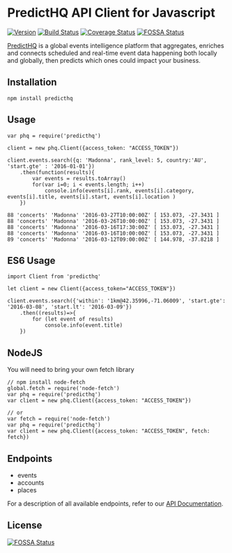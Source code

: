 # PredictHQ API Client for Javascript

[![Version](https://badge.fury.io/js/predicthq.svg)](http://badge.fury.io/js/predicthq)
[![Build Status](https://travis-ci.org/predicthq/sdk-js.svg?branch=master)](https://travis-ci.org/predicthq/sdk-js)
[![Coverage Status](https://coveralls.io/repos/github/predicthq/sdk-js/badge.svg?branch=master)](https://coveralls.io/github/predicthq/sdk-js?branch=master)
[![FOSSA Status](https://app.fossa.io/api/projects/git%2Bgithub.com%2Fpredicthq%2Fsdk-js.svg?type=shield)](https://app.fossa.io/projects/git%2Bgithub.com%2Fpredicthq%2Fsdk-js?ref=badge_shield)

[PredictHQ](https://www.predicthq.com/) is a global events intelligence platform that aggregates, enriches and connects scheduled and real-time event data happening both locally and globally, then predicts which ones could impact your business.


## Installation

    npm install predicthq
    
## Usage

    var phq = require('predicthq')
     
    client = new phq.Client({access_token: "ACCESS_TOKEN"})
    
    client.events.search({q: 'Madonna', rank_level: 5, country:'AU', 'start.gte' : '2016-01-01'})
        .then(function(results){
            var events = results.toArray()
            for(var i=0; i < events.length; i++)
                console.info(events[i].rank, events[i].category, events[i].title, events[i].start, events[i].location )
        })

    88 'concerts' 'Madonna' '2016-03-27T10:00:00Z' [ 153.073, -27.3431 ]
    88 'concerts' 'Madonna' '2016-03-26T10:00:00Z' [ 153.073, -27.3431 ]
    88 'concerts' 'Madonna' '2016-03-16T17:30:00Z' [ 153.073, -27.3431 ]
    88 'concerts' 'Madonna' '2016-03-16T10:00:00Z' [ 153.073, -27.3431 ]
    89 'concerts' 'Madonna' '2016-03-12T09:00:00Z' [ 144.978, -37.8218 ]

    
## ES6 Usage
    
    import Client from 'predicthq'
    
    let client = new Client({access_token="ACCESS_TOKEN"})
    
    client.events.search({'within': '1km@42.35996,-71.06009', 'start.gte': '2016-03-08', 'start.lt': '2016-03-09'})
        .then((results)=>{
            for (let event of results)
                console.info(event.title)
        })
 
## NodeJS

You will need to bring your own fetch library
    
    // npm install node-fetch
    global.fetch = require('node-fetch') 
    var phq = require('predicthq')
    var client = new phq.Client({access_token: "ACCESS_TOKEN"})
    
    // or
    var fetch = require('node-fetch')
    var phq = require('predicthq')
    var client = new phq.Client({access_token: "ACCESS_TOKEN", fetch: fetch})
    

## Endpoints

* events
* accounts
* places


For a description of all available endpoints, refer to our [API Documentation](https://developer.predicthq.com/).




## License
[![FOSSA Status](https://app.fossa.io/api/projects/git%2Bgithub.com%2Fpredicthq%2Fsdk-js.svg?type=large)](https://app.fossa.io/projects/git%2Bgithub.com%2Fpredicthq%2Fsdk-js?ref=badge_large)
